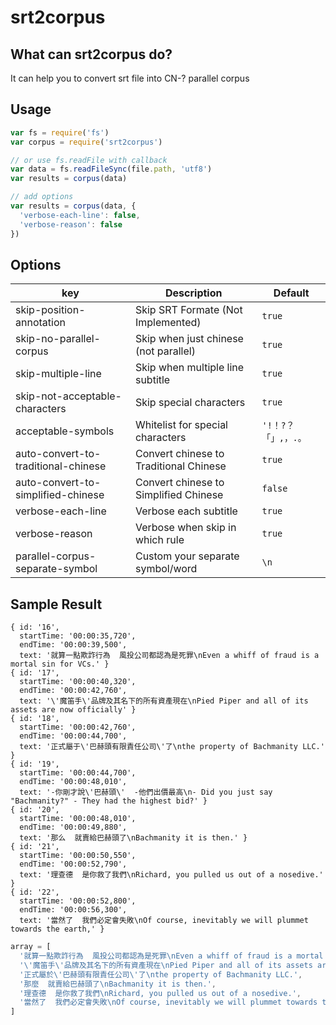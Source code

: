 # srt2corpus

## What can srt2corpus do?
It can help you to convert srt file into CN-? parallel corpus

## Usage

```js
var fs = require('fs')
var corpus = require('srt2corpus')

// or use fs.readFile with callback
var data = fs.readFileSync(file.path, 'utf8') 
var results = corpus(data)

// add options
var results = corpus(data, {
  'verbose-each-line': false,
  'verbose-reason': false
})
```

## Options

key|Description|Default
--|--|--
skip-position-annotation| Skip SRT Formate (Not Implemented)|`true`
skip-no-parallel-corpus| Skip when just chinese (not parallel) |`true`
skip-multiple-line| Skip when multiple line subtitle |`true`
skip-not-acceptable-characters| Skip special characters |`true`
acceptable-symbols| Whitelist for special characters |`'!！?？「」,，.。`
auto-convert-to-traditional-chinese| Convert chinese to Traditional Chinese |`true`
auto-convert-to-simplified-chinese| Convert chinese to Simplified Chinese  |`false`
verbose-each-line| Verbose each subtitle |`true`
verbose-reason| Verbose when skip in which rule |`true`
parallel-corpus-separate-symbol| Custom your separate symbol/word  |`\n`

## Sample Result

```
{ id: '16',
  startTime: '00:00:35,720',
  endTime: '00:00:39,500',
  text: '就算一點欺詐行為  風投公司都認為是死罪\nEven a whiff of fraud is a mortal sin for VCs.' }
{ id: '17',
  startTime: '00:00:40,320',
  endTime: '00:00:42,760',
  text: '\'魔笛手\'品牌及其名下的所有資產現在\nPied Piper and all of its assets are now officially' }
{ id: '18',
  startTime: '00:00:42,760',
  endTime: '00:00:44,700',
  text: '正式屬于\'巴赫頭有限責任公司\'了\nthe property of Bachmanity LLC.' }
{ id: '19',
  startTime: '00:00:44,700',
  endTime: '00:00:48,010',
  text: '-你剛才說\'巴赫頭\'  -他們出價最高\n- Did you just say "Bachmanity?" - They had the highest bid?' }
{ id: '20',
  startTime: '00:00:48,010',
  endTime: '00:00:49,880',
  text: '那么  就賣給巴赫頭了\nBachmanity it is then.' }
{ id: '21',
  startTime: '00:00:50,550',
  endTime: '00:00:52,790',
  text: '理查德  是你救了我們\nRichard, you pulled us out of a nosedive.' }
{ id: '22',
  startTime: '00:00:52,800',
  endTime: '00:00:56,300',
  text: '當然了  我們必定會失敗\nOf course, inevitably we will plummet towards the earth,' }
```

```js
array = [
  '就算一點欺詐行為  風投公司都認為是死罪\nEven a whiff of fraud is a mortal sin for VCs.',
  '\'魔笛手\'品牌及其名下的所有資產現在\nPied Piper and all of its assets are now officially',
  '正式屬於\'巴赫頭有限責任公司\'了\nthe property of Bachmanity LLC.',
  '那麼  就賣給巴赫頭了\nBachmanity it is then.',
  '理查德  是你救了我們\nRichard, you pulled us out of a nosedive.',
  '當然了  我們必定會失敗\nOf course, inevitably we will plummet towards the earth,'
]
```